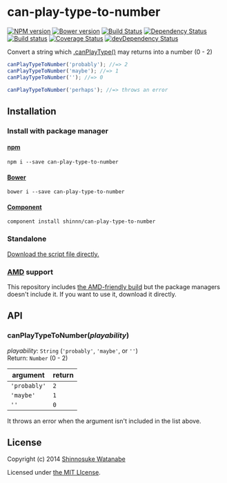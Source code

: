 # can-play-type-to-number

[![NPM version](https://badge.fury.io/js/can-play-type-to-number.svg)](http://badge.fury.io/js/can-play-type-to-number)
[![Bower version](https://badge.fury.io/bo/can-play-type-to-number.svg)](http://badge.fury.io/bo/can-play-type-to-number)
[![Build Status](https://travis-ci.org/shinnn/can-play-type-to-number.svg?branch=master)](https://travis-ci.org/shinnn/can-play-type-to-number)
[![Dependency Status](https://david-dm.org/shinnn/can-play-type-to-number.svg)](https://david-dm.org/shinnn/can-play-type-to-number)
[![Build status](https://ci.appveyor.com/api/projects/status/cj58w22uuyvaw3al)](https://ci.appveyor.com/project/ShinnosukeWatanabe/can-play-type-to-number)
[![Coverage Status](https://img.shields.io/coveralls/shinnn/can-play-type-to-number.svg)](https://coveralls.io/r/shinnn/can-play-type-to-number)
[![devDependency Status](https://david-dm.org/shinnn/can-play-type-to-number/dev-status.svg)](https://david-dm.org/shinnn/can-play-type-to-number#info=devDependencies)

Convert a string which [.canPlayType()](http://msdn.microsoft.com/library/ie/ff975191) may returns into a number (0 - 2)

```javascript
canPlayTypeToNumber('probably'); //=> 2
canPlayTypeToNumber('maybe'); //=> 1
canPlayTypeToNumber(''); //=> 0

canPlayTypeToNumber('perhaps'); //=> throws an error
```

## Installation

### Install with package manager

#### [npm](https://www.npmjs.org/)

```
npm i --save can-play-type-to-number
```

#### [Bower](http://bower.io/)

```
bower i --save can-play-type-to-number
```

#### [Component](https://github.com/component/component)

```
component install shinnn/can-play-type-to-number
```

### Standalone

[Download the script file directly.](https://raw.githubusercontent.com/shinnn/can-play-type-to-number/master/dist/can-play-type-to-number.js "view raw")

### [AMD](https://github.com/amdjs/amdjs-api/blob/master/AMD.md) support

This repository includes [the AMD-friendly build](https://raw.githubusercontent.com/shinnn/can-play-type-to-number/master/dist/can-play-type-to-number-amd.js) but the package managers doesn't include it. If you want to use it, download it directly.

## API

### canPlayTypeToNumber(*playability*)

*playability*: `String` (`'probably'`, `'maybe'`, or `''`)  
Return: `Number` (0 - 2)

| argument     | return |
| ------------ | ------ |
| `'probably'` | `2`    |
| `'maybe'`    | `1`    |
| `''`         | `0`    |

It throws an error when the argument isn't included in the list above.

## License

Copyright (c) 2014 [Shinnosuke Watanabe](https://github.com/shinnn)

Licensed under [the MIT LIcense](./LICENSE).
